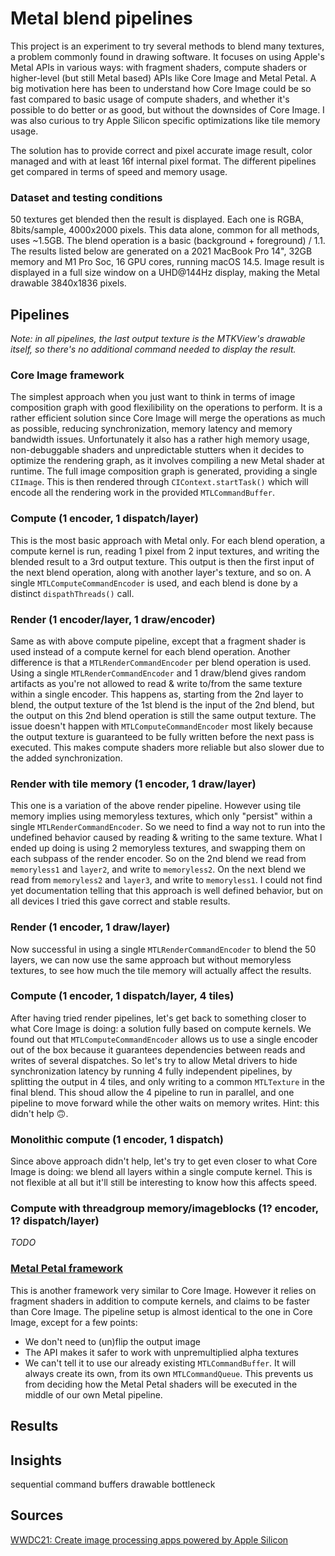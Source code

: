 #  Metal blend pipelines

This project is an experiment to try several methods to blend many textures, a problem commonly found in drawing software.
It focuses on using Apple's Metal APIs in various ways: with fragment shaders, compute shaders or higher-level (but still Metal based) APIs like Core Image and Metal Petal.
A big motivation here has been to understand how Core Image could be so fast compared to basic usage of compute shaders, and whether it's possible to do better or as good, but without the downsides of Core Image. I was also curious to try Apple Silicon specific optimizations like tile memory usage.

The solution has to provide correct and pixel accurate image result, color managed and with at least 16f internal pixel format.
The different pipelines get compared in terms of speed and memory usage.

### Dataset and testing conditions

50 textures get blended then the result is displayed. Each one is RGBA, 8bits/sample, 4000x2000 pixels.
This data alone, common for all methods, uses ~1.5GB.
The blend operation is a basic (background + foreground) / 1.1.
The results listed below are generated on a 2021 MacBook Pro 14", 32GB memory and M1 Pro Soc, 16 GPU cores, running macOS 14.5. Image result is displayed in a full size window on a UHD@144Hz display, making the Metal drawable 3840x1836 pixels.

## Pipelines

_Note: in all pipelines, the last output texture is the MTKView's drawable itself, so there's no additional command needed to display the result._

### Core Image framework

The simplest approach when you just want to think in terms of image composition graph with good flexilibility on the operations to perform. It is a rather efficient solution since Core Image will merge the operations as much as possible, reducing synchronization, memory latency and memory bandwidth issues. Unfortunately it also has a rather high memory usage, non-debuggable shaders and unpredictable stutters when it decides to optimize the rendering graph, as it involves compiling a new Metal shader at runtime.
The full image composition graph is generated, providing a single `CIImage`. This is then rendered through `CIContext.startTask()` which will encode all the rendering work in the provided `MTLCommandBuffer`.

### Compute (1 encoder, 1 dispatch/layer)

This is the most basic approach with Metal only. For each blend operation, a compute kernel is run, reading 1 pixel from 2 input textures, and writing the blended result to a 3rd output texture. This output is then the first input of the next blend operation, along with another layer's texture, and so on.
A single `MTLComputeCommandEncoder` is used, and each blend is done by a distinct `dispathThreads()` call.

### Render (1 encoder/layer, 1 draw/encoder)

Same as with above compute pipeline, except that a fragment shader is used instead of a compute kernel for each blend operation. Another difference is that a `MTLRenderCommandEncoder` per blend operation is used. Using a single `MTLRenderCommandEncoder` and 1 draw/blend gives random artifacts as you're not allowed to read & write to/from the same texture within a single encoder. This happens as, starting from the 2nd layer to blend, the output texture of the 1st blend is the input of the 2nd blend, but the output on this 2nd blend operation is still the same output texture. The issue doesn't happen with `MTLComputeCommandEncoder` most likely because the output texture is guaranteed to be fully written before the next pass is executed. This makes compute shaders more reliable but also slower due to the added synchronization.

### Render with tile memory (1 encoder, 1 draw/layer)

This one is a variation of the above render pipeline. However using tile memory implies using memoryless textures, which only "persist" within a single `MTLRenderCommandEncoder`. So we need to find a way not to run into the undefined behavior caused by reading & writing to the same texture. What I ended up doing is using 2 memoryless textures, and swapping them on each subpass of the render encoder. So on the 2nd blend we read from `memoryless1` and `layer2`, and write to `memoryless2`. On the next blend we read from `memoryless2` and `layer3`, and write to `memoryless1`. I could not find yet documentation telling that this approach is well defined behavior, but on all devices I tried this gave correct and stable results.

### Render (1 encoder, 1 draw/layer)

Now successful in using a single `MTLRenderCommandEncoder` to blend the 50 layers, we can now use the same approach but without memoryless textures, to see how much the tile memory will actually affect the results.

### Compute (1 encoder, 1 dispatch/layer, 4 tiles)

After having tried render pipelines, let's get back to something closer to what Core Image is doing: a solution fully based on compute kernels. We found out that `MTLComputeCommandEncoder` allows us to use a single encoder out of the box because it guarantees dependencies between reads and writes of several dispatches. So let's try to allow Metal drivers to hide synchronization latency by running 4 fully independent pipelines, by splitting the output in 4 tiles, and only writing to a common `MTLTexture` in the final blend. This shoud allow the 4 pipeline to run in parallel, and one pipeline to move forward while the other waits on memory writes.
Hint: this didn't help 🙃.

### Monolithic compute (1 encoder, 1 dispatch)

Since above approach didn't help, let's try to get even closer to what Core Image is doing: we blend all layers within a single compute kernel. This is not flexible at all but it'll still be interesting to know how this affects speed.

### Compute with threadgroup memory/imageblocks (1? encoder, 1? dispatch/layer)

_TODO_

### [Metal Petal framework](https://github.com/MetalPetal/MetalPetal)

This is another framework very similar to Core Image. However it relies on fragment shaders in addition to compute kernels, and claims to be faster than Core Image.
The pipeline setup is almost identical to the one in Core Image, except for a few points:
- We don't need to (un)flip the output image
- The API makes it safer to work with unpremultiplied alpha textures
- We can't tell it to use our already existing `MTLCommandBuffer`. It will always create its own, from its own `MTLCommandQueue`. This prevents us from deciding how the Metal Petal shaders will be executed in the middle of our own Metal pipeline.

## Results

## Insights

sequential command buffers
drawable bottleneck

## Sources

[WWDC21: Create image processing apps powered by Apple Silicon](https://developer.apple.com/wwdc21/10153)
